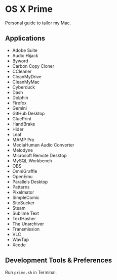 # OS X Prime
Personal guide to tailor my Mac.

## Applications

- Adobe Suite
- Audio Hijack
- Byword
- Carbon Copy Cloner
- CCleaner
- CleanMyDrive
- CleanMyMac
- Cyberduck
- Dash
- Dolphin
- Firefox
- Gemini
- GitHub Desktop
- GluePrint
- HandBrake
- Hider
- Leaf
- MAMP Pro
- MediaHuman Audio Converter
- Melodyne
- Microsoft Remote Desktop
- MySQL Workbench
- OBS
- OmniGraffle
- OpenEmu
- Parallels Desktop
- Patterns
- Pixelmator
- SimpleComic
- SiteSucker
- Steam
- Sublime Text
- TextHasher
- The Unarchiver
- Transmission
- VLC
- WavTap
- Xcode

## Development Tools & Preferences

Run `prime.sh` in Terminal.